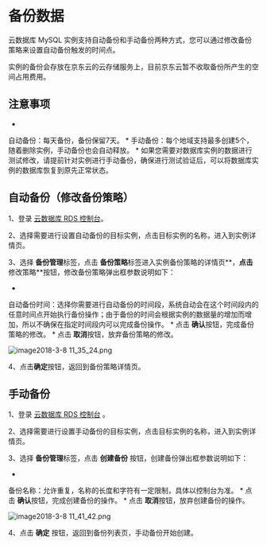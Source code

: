 # 备份数据

云数据库 MySQL 实例支持自动备份和手动备份两种方式，您可以通过修改备份策略来设置自动备份触发的时间点。

实例的备份会存放在京东云的云存储服务上，目前京东云暂不收取备份所产生的空间占用费用。

## 注意事项

* 
自动备份：每天备份，备份保留7天。
* 
手动备份：每个地域支持最多创建5个，随着删除实例，手动备份也会自动释放。
* 
如果您需要对数据库实例的数据进行测试修改，请提前针对实例进行手动备份，确保进行测试验证后，可以将数据库实例的数据库恢复到原先正常状态。

## 自动备份（修改备份策略）

1、登录 [云数据库 RDS 控制台](https://rds-console.jdcloud.com/database)。

2、选择需要进行设置自动备份的目标实例，点击目标实例的名称，进入到实例详情页。

3、选择 **备份管理**标签，点击 **备份策略**标签进入实例备份策略的详情页**，**点击**修改策略**按钮，修改备份策略弹出框参数说明如下：

* 
自动备份时间：选择你需要进行自动备份的时间段，系统自动会在这个时间段内的任意时间点开始执行备份操作；由于备份的时间会根据实例的数据量的增加而增加，所以不确保在指定时间段内可以完成备份操作。
* 
点击 **确认**按钮，完成备份策略的修改。
* 
点击 **取消**按钮，放弃备份策略的修改。

![image2018-3-8 11_35_24.png](https://img1.jcloudcs.com/cms/c24d3cf4-4e58-4443-88d8-ee7e278ed42520180308115416.png)

4、点击**确定**按钮，返回到备份策略详情页。

## 手动备份

1、登录 [云数据库 RDS 控制台](https://rds-console.jdcloud.com/database) 。

2、选择需要进行设置手动备份的目标实例，点击目标实例的名称，进入到实例详情页。

3、选择 **备份管理**标签，点击 **创建备份** 按钮，创建备份弹出框参数说明如下：

* 
备份名称：允许重复，名称的长度和字符有一定限制，具体以控制台为准。
* 
点击 **确认**按钮，完成创建备份的操作。
* 
点击 **取消**按钮，放弃创建备份的操作。

![image2018-3-8 11_41_42.png](https://img1.jcloudcs.com/cms/b11d4a53-6117-4db5-9254-144b92f2322520180308115433.png)

4、点击 **确定** 按钮，返回到备份列表页，手动备份开始创建。